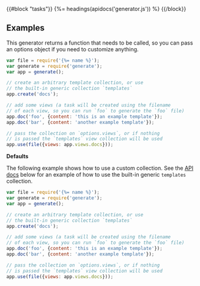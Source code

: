{{#block "tasks"}}
{%= headings(apidocs('generator.js')) %}
{{/block}}

## Examples

This generator returns a function that needs to be called, so you can pass an options object if you need to customize anything.

```js
var file = require('{%= name %}');
var generate = require('generate');
var app = generate();

// create an arbitrary template collection, or use
// the built-in generic collection `templates`
app.create('docs');

// add some views (a task will be created using the filename
// of each view, so you can run `foo` to generate the `foo` file)
app.doc('foo', {content: 'this is an example template'});
app.doc('bar', {content: 'another example template'});

// pass the collection on `options.views`, or if nothing
// is passed the `templates` view collection will be used
app.use(file({views: app.views.docs}));
```

**Defaults**

The following example shows how to use a custom collection. See the [API docs](#api) below for an example of how to use the built-in generic `templates` collection.

```js
var file = require('{%= name %}');
var generate = require('generate');
var app = generate();

// create an arbitrary template collection, or use
// the built-in generic collection `templates`
app.create('docs');

// add some views (a task will be created using the filename
// of each view, so you can run `foo` to generate the `foo` file)
app.doc('foo', {content: 'this is an example template'});
app.doc('bar', {content: 'another example template'});

// pass the collection on `options.views`, or if nothing
// is passed the `templates` view collection will be used
app.use(file({views: app.views.docs}));
```

